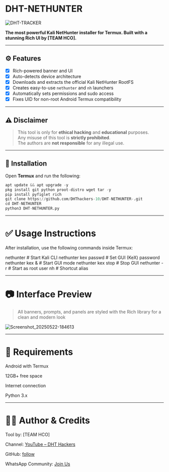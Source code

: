 # DHT-NETHUNTER

![DHT-TRACKER](https://img.shields.io/badge/DHT-HACKERS-red?style=for-the-badge)

**The most powerful Kali NetHunter installer for Termux. Built with a stunning Rich UI by [TEAM HCO].**

---

## ⚙️ Features

- [x] Rich-powered banner and UI
- [x] Auto-detects device architecture
- [x] Downloads and extracts the official Kali NetHunter RootFS
- [x] Creates easy-to-use `nethunter` and `nh` launchers
- [x] Automatically sets permissions and sudo access
- [x] Fixes UID for non-root Android Termux compatibility

---

## ⚠️ Disclaimer

> This tool is only for **ethical hacking** and **educational** purposes.  
> Any misuse of this tool is **strictly prohibited**.  
> The authors are **not responsible** for any illegal use.

---

## 🚀 Installation

Open **Termux** and run the following:

```python
apt update && apt upgrade -y
pkg install git python proot-distro wget tar -y
pip install pyfiglet rich
git clone https://github.com/DHThackers-10/DHT-NETHUNTER-.git
cd DHT-NETHUNTER
python3 DHT-NETHUNTER.py
```

---

# ✅ Usage Instructions

After installation, use the following commands inside Termux:

nethunter             # Start Kali CLI
nethunter kex passwd  # Set GUI (KeX) password
nethunter kex &       # Start GUI mode
nethunter kex stop    # Stop GUI
nethunter -r          # Start as root user
nh                    # Shortcut alias


---

# 📷 Interface Preview

> All banners, prompts, and panels are styled with the Rich library for a clean and modern look

![Screenshot_20250522-184613](https://github.com/user-attachments/assets/7309f2ef-da7a-41de-b35e-d66ce87c279f)



---

# 🤖 Requirements

Android with Termux

12GB+ free space

Internet connection

Python 3.x



---

# 👨‍💻 Author & Credits

Tool by: [TEAM HCO]

Channel: [YouTube – DHT Hackers](https://youtube.com/@dht-hackers_10?feature=shared)

GitHub: [follow](https://github.com/DHThackers-10)

WhatsApp Community: [Join Us](https://chat.whatsapp.com/G2hCkCzylra2OENEfhH8Os)

